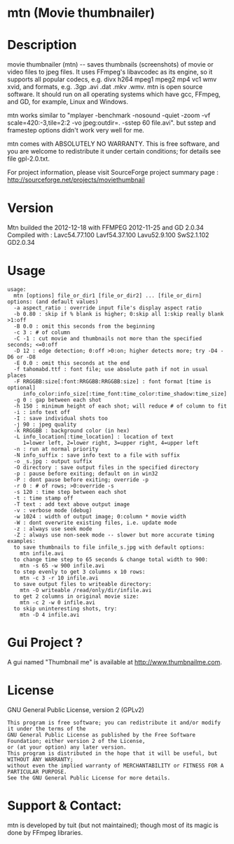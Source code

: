 mtn (Movie thumbnailer)
===

Description
===

movie thumbnailer (mtn) -- saves thumbnails (screenshots) of movie or video files to jpeg files. It uses FFmpeg's libavcodec as its engine, so it supports all popular codecs, e.g. divx h264 mpeg1 mpeg2 mp4 vc1 wmv xvid, and formats, e.g. .3gp .avi .dat .mkv .wmv. mtn is open source software. It should run on all operating systems which have gcc, FFmpeg, and GD, for example, Linux and Windows.

mtn works similar to "mplayer -benchmark -nosound -quiet -zoom -vf scale=420:-3,tile=2:2 -vo jpeg:outdir=. -sstep 60 file.avi". but sstep and framestep options didn't work very well for me.

mtn comes with ABSOLUTELY NO WARRANTY. This is free software, and you are welcome to redistribute it under certain conditions; for details see file gpl-2.0.txt.

For project information, please visit SourceForge project summary page : http://sourceforge.net/projects/moviethumbnail

Version
===

Mtn builded the 2012-12-18 with FFMPEG 2012-11-25 and GD 2.0.34
Compiled with : Lavc54.77.100 Lavf54.37.100 Lavu52.9.100 SwS2.1.102 GD2.0.34

Usage
===

```plain
usage:
  mtn [options] file_or_dir1 [file_or_dir2] ... [file_or_dirn]
options: (and default values)
  -a aspect_ratio : override input file's display aspect ratio
  -b 0.80 : skip if % blank is higher; 0:skip all 1:skip really blank >1:off
  -B 0.0 : omit this seconds from the beginning
  -c 3 : # of column
  -C -1 : cut movie and thumbnails not more than the specified seconds; <=0:off
  -D 12 : edge detection; 0:off >0:on; higher detects more; try -D4 -D6 or -D8
  -E 0.0 : omit this seconds at the end
  -f tahomabd.ttf : font file; use absolute path if not in usual places
  -F RRGGBB:size[:font:RRGGBB:RRGGBB:size] : font format [time is optional]
     info_color:info_size[:time_font:time_color:time_shadow:time_size]
  -g 0 : gap between each shot
  -h 150 : minimum height of each shot; will reduce # of column to fit
  -i : info text off
  -I : save individual shots too
  -j 90 : jpeg quality
  -k RRGGBB : background color (in hex)
  -L info_location[:time_location] : location of text
     1=lower left, 2=lower right, 3=upper right, 4=upper left
  -n : run at normal priority
  -N info_suffix : save info text to a file with suffix
  -o _s.jpg : output suffix
  -O directory : save output files in the specified directory
  -p : pause before exiting; default on in win32
  -P : dont pause before exiting; override -p
  -r 0 : # of rows; >0:override -s
  -s 120 : time step between each shot
  -t : time stamp off
  -T text : add text above output image
  -v : verbose mode (debug)
  -w 1024 : width of output image; 0:column * movie width
  -W : dont overwrite existing files, i.e. update mode
  -z : always use seek mode
  -Z : always use non-seek mode -- slower but more accurate timing
examples:
  to save thumbnails to file infile_s.jpg with default options:
    mtn infile.avi
  to change time step to 65 seconds & change total width to 900:
    mtn -s 65 -w 900 infile.avi
  to step evenly to get 3 columns x 10 rows:
    mtn -c 3 -r 10 infile.avi
  to save output files to writeable directory:
    mtn -O writeable /read/only/dir/infile.avi
  to get 2 columns in original movie size:
    mtn -c 2 -w 0 infile.avi
  to skip uninteresting shots, try:
    mtn -D 4 infile.avi
`````

Gui Project ?
===

A gui named "Thumbnail me" is available at http://www.thumbnailme.com.

License
===

GNU General Public License, version 2 (GPLv2)

```plain
This program is free software; you can redistribute it and/or modify it under the terms of the 
GNU General Public License as published by the Free Software Foundation; either version 2 of the License,
or (at your option) any later version.
This program is distributed in the hope that it will be useful, but WITHOUT ANY WARRANTY;
without even the implied warranty of MERCHANTABILITY or FITNESS FOR A PARTICULAR PURPOSE.
See the GNU General Public License for more details.
```

Support & Contact:
===

mtn is developed by tuit (but not maintained); though most of its magic is done by FFmpeg libraries.
